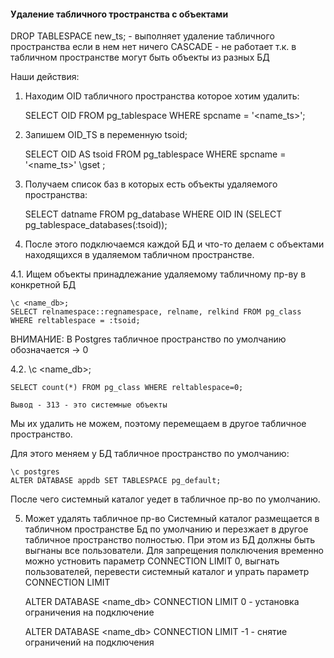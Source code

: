 #### Удаление табличного тространства с объектами

DROP TABLESPACE new_ts; -  выполняет удаление табличного пространства если в нем нет ничего
CASCADE - не работает т.к. в табличном пространстве могут быть объекты из разных БД

Наши действия:

1. Находим OID табличного пространства которое хотим удалить:
    
    SELECT OID FROM pg_tablespace WHERE spcname = '<name_ts>';
    
2. Запишем OID_TS в переменную tsoid;

    SELECT OID AS tsoid FROM pg_tablespace WHERE spcname = '<name_ts>' \gset ;
    
3. Получаем список баз в которых есть объекты удаляемого пространства:

    SELECT datname FROM pg_database WHERE OID IN (SELECT pg_tablespace_databases(:tsoid));
    
4. После этого подключаемся каждой БД и что-то делаем с объектами находящихся в удаляемом табличном пространстве.

4.1. Ищем объекты принадлежание удаляемому табличному пр-ву в конкретной БД
    
    \с <name_db>;
    SELECT relnamespace::regnamespace, relname, relkind FROM pg_class WHERE reltablespace = :tsoid;
    
ВНИМАНИЕ: В Postgres табличное пространство по умолчанию обозначается -> 0

4.2. \c <name_db>;

    SELECT count(*) FROM pg_class WHERE reltablespace=0;
    
    Вывод - 313 - это системные объекты
    
Мы их удалить не можем, поэтому перемещаем в другое табличное пространство.

Для этого меняем у БД табличное пространство по умолчанию:

    \c postgres
    ALTER DATABASE appdb SET TABLESPACE pg_default;
   
После чего системный каталог уедет в табличное пр-во по умолчанию.

5. Может удалять табличное пр-во
Системный каталог размещается в табличном пространстве Бд по умолчанию и перезжает в другое табличное пространство полностью. 
При этом из БД должны быть выгнаны все пользователи.
Для запрещения полключения временно можно устновить параметр CONNECTION LIMIT 0, выгнать пользователей, перевести системный каталог и упрать параметр CONNECTION LIMIT

    ALTER DATABASE <name_db> CONNECTION LIMIT 0 - установка ограничения на подключение

    ALTER DATABASE <name_db> CONNECTION LIMIT -1 - снятие ограничений на подключения
